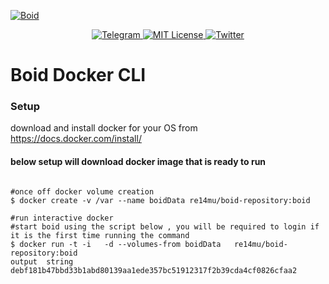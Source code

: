 <a href="https://www.boid.com/"><img src="https://raw.githubusercontent.com/Boid-John/eos-airdrops/master/logos/BoidLogo-lg.png" title="Boid" alt="Boid"></a>

<p align="center">
    <a href="https://t.me/Boidcom_official">
        <img src="https://img.shields.io/discord/431917998102675485.svg" alt="Telegram">
    </a>
    <a href="LICENSE">
        <img src="https://img.shields.io/badge/license-MIT-brightgreen.svg" alt="MIT License">
    </a>
    <a href="https://twitter.com/boidcom">
        <img src="https://img.shields.io/twitter/url/http/shields.io.svg?style=social&style=plastic" alt="Twitter">
    </a>
</p>


# Boid Docker CLI

### Setup


download and install docker for your OS from  https://docs.docker.com/install/

#### below setup will download docker image that is ready to run 

```shell

#once off docker volume creation
$ docker create -v /var --name boidData re14mu/boid-repository:boid

#run interactive docker
#start boid using the script below , you will be required to login if it is the first time running the command
$ docker run -t -i   -d --volumes-from boidData   re14mu/boid-repository:boid
output  string 
debf181b47bbd33b1abd80139aa1ede357bc51912317f2b39cda4cf0826cfaa2





